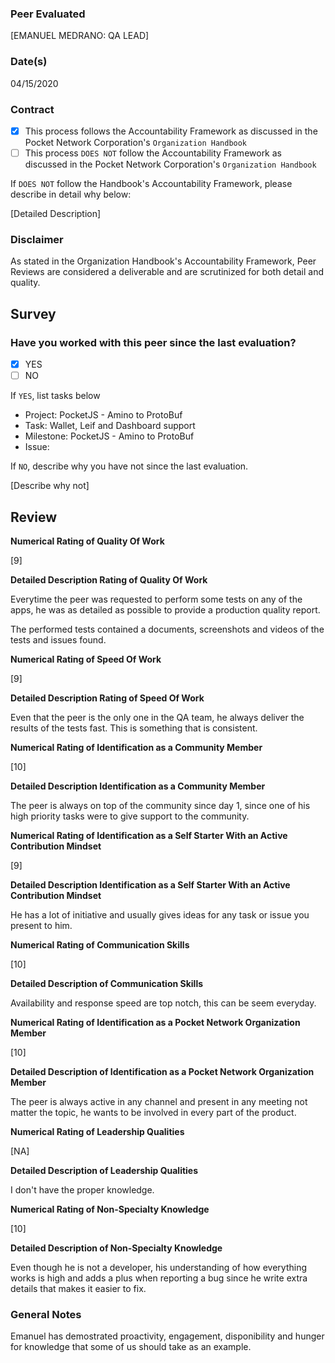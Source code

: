 ### Peer Evaluated
[EMANUEL MEDRANO: QA LEAD]
### Date(s)
04/15/2020
### Contract
- [X] This process follows the Accountability Framework as discussed in the Pocket Network Corporation's `Organization Handbook`
- [ ] This process `DOES NOT` follow the Accountability Framework as discussed in the Pocket Network Corporation's `Organization Handbook`

If `DOES NOT` follow the Handbook's Accountability Framework, please describe in detail why below:

[Detailed Description]
### Disclaimer
As stated in the Organization Handbook's Accountability Framework, Peer Reviews are considered a deliverable and are scrutinized for both detail and quality.
## Survey
### Have you worked with this peer since the last evaluation?
- [X] YES
- [ ] NO

If `YES`, list tasks below
- Project: PocketJS - Amino to ProtoBuf
- Task: Wallet, Leif and Dashboard support
- Milestone: PocketJS - Amino to ProtoBuf
- Issue:

If `NO`, describe why you have not since the last evaluation.

[Describe why not]
## Review
**Numerical Rating of Quality Of Work** 

[9]

**Detailed Description Rating of Quality Of Work** 

Everytime the peer was requested to perform some tests on any of the apps, he was as detailed as possible to provide a production
quality report. 

The performed tests contained a documents, screenshots and videos of the tests and issues found.

**Numerical Rating of Speed Of Work** 

[9]

**Detailed Description Rating of Speed Of Work** 

Even that the peer is the only one in the QA team, he always deliver the results of the tests fast. This is something that is consistent.

**Numerical Rating of Identification as a Community Member** 

[10]

**Detailed Description Identification as a Community Member** 

The peer is always on top of the community since day 1, since one of his high priority tasks were to give support to the community.

**Numerical Rating of Identification as a Self Starter With an Active Contribution Mindset** 

[9]

**Detailed Description Identification as a Self Starter With an Active Contribution Mindset** 

He has a lot of initiative and usually gives ideas for any task or issue you present to him.

**Numerical Rating of Communication Skills** 

[10]

**Detailed Description of Communication Skills** 

Availability and response speed are top notch, this can be seem everyday.

**Numerical Rating of Identification as a Pocket Network Organization Member** 

[10]

**Detailed Description of Identification as a Pocket Network Organization Member** 

The peer is always active in any channel and present in any meeting not matter the topic, he wants to be 
involved in every part of the product.

**Numerical Rating of Leadership Qualities** 

[NA]

**Detailed Description of Leadership Qualities** 

I don't have the proper knowledge.

**Numerical Rating of Non-Specialty Knowledge** 

[10]

**Detailed Description of Non-Specialty Knowledge** 

Even though he is not a developer, his understanding of how everything works is high and adds a plus when reporting a bug
since he write extra details that makes it easier to fix.


### General Notes

Emanuel has demostrated proactivity, engagement, disponibility and hunger for knowledge that some of us should take as an example.